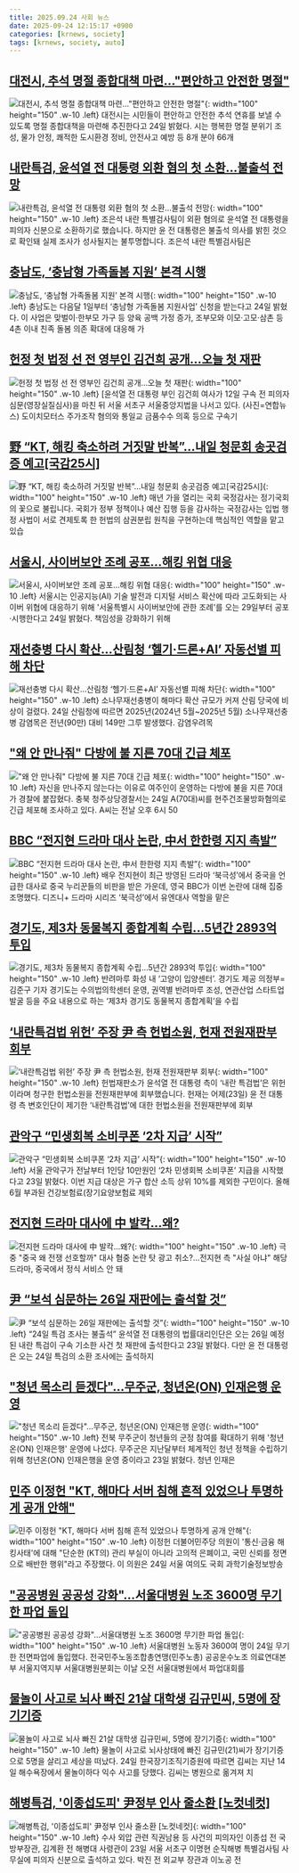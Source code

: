 ```yaml
---
title: 2025.09.24 사회 뉴스
date: 2025-09-24 12:15:17 +0900
categories: [krnews, society]
tags: [krnews, society, auto]
---
```

## [대전시, 추석 명절 종합대책 마련…"편안하고 안전한 명절"](https://n.news.naver.com/mnews/article/001/0015645252)

![대전시, 추석 명절 종합대책 마련…"편안하고 안전한 명절"](https://mimgnews.pstatic.net/image/origin/001/2025/09/24/15645252.jpg?type=nf220_150){: width="100" height="150" .w-10 .left}
대전시는 시민들이 편안하고 안전한 추석 연휴를 보낼 수 있도록 명절 종합대책을 마련해 추진한다고 24일 밝혔다. 시는 행복한 명절 분위기 조성, 물가 안정, 쾌적한 도시환경 정비, 안전사고 예방 등 8개 분야 66개

## [내란특검, 윤석열 전 대통령 외환 혐의 첫 소환…불출석 전망](https://n.news.naver.com/mnews/article/437/0000457993)

![내란특검, 윤석열 전 대통령 외환 혐의 첫 소환…불출석 전망](https://mimgnews.pstatic.net/image/origin/437/2025/09/23/457993.jpg?type=nf220_150){: width="100" height="150" .w-10 .left}
조은석 내란 특별검사팀이 외환 혐의로 윤석열 전 대통령을 피의자 신분으로 소환하기로 했습니다. 하지만 윤 전 대통령은 불출석 의사를 밝힌 것으로 확인돼 실제 조사가 성사될지는 불투명합니다. 조은석 내란 특별검사팀은

## [충남도, ‘충남형 가족돌봄 지원’ 본격 시행](https://n.news.naver.com/mnews/article/014/0005411353)

![충남도, ‘충남형 가족돌봄 지원’ 본격 시행](https://mimgnews.pstatic.net/image/origin/014/2025/09/24/5411353.jpg?type=nf220_150){: width="100" height="150" .w-10 .left}
충남도는 다음달 1일부터 ‘충남형 가족돌봄 지원사업’ 신청을 받는다고 24일 밝혔다. 이 사업은 맞벌이·한부모 가구 등 양육 공백 가정 증가, 조부모와 이모·고모·삼촌 등 4촌 이내 친족 돌봄 의존 확대에 대응해 가

## [헌정 첫 법정 선 전 영부인 김건희 공개…오늘 첫 재판](https://n.news.naver.com/mnews/article/374/0000465207)

![헌정 첫 법정 선 전 영부인 김건희 공개…오늘 첫 재판](https://mimgnews.pstatic.net/image/origin/374/2025/09/24/465207.jpg?type=nf220_150){: width="100" height="150" .w-10 .left}
[윤석열 전 대통령 부인 김건희 여사가 12일 구속 전 피의자 심문(영장실질심사)을 마친 뒤 서울 서초구 서울중앙지법을 나서고 있다. (사진=연합뉴스) 도이치모터스 주가조작 혐의와 통일교 금품수수 의혹 등으로 구속기

## [野 “KT, 해킹 축소하려 거짓말 반복”…내일 청문회 송곳검증 예고[국감25시]](https://n.news.naver.com/mnews/article/020/0003663028)

![野 “KT, 해킹 축소하려 거짓말 반복”…내일 청문회 송곳검증 예고[국감25시]](https://mimgnews.pstatic.net/image/origin/020/2025/09/23/3663028.jpg?type=nf220_150){: width="100" height="150" .w-10 .left}
매년 가을 열리는 국회 국정감사는 정기국회의 꽃으로 불립니다. 국회가 정부 정책이나 예산 집행 등을 감사하는 국정감사는 입법 행정 사법이 서로 견제토록 한 헌법의 삼권분립 원칙을 구현하는데 핵심적인 역할을 맡고 있습

## [서울시, 사이버보안 조례 공포…해킹 위협 대응](https://n.news.naver.com/mnews/article/003/0013501129)

![서울시, 사이버보안 조례 공포…해킹 위협 대응](https://mimgnews.pstatic.net/image/origin/003/2025/09/24/13501129.jpg?type=nf220_150){: width="100" height="150" .w-10 .left}
서울시는 인공지능(AI) 기술 발전과 디지털 서비스 확산에 따라 고도화되는 사이버 위협에 대응하기 위해 '서울특별시 사이버보안에 관한 조례'를 오는 29일부터 공포·시행한다고 24일 밝혔다. 책임성을 강화하기 위해

## [재선충병 다시 확산…산림청 ‘헬기‧드론+AI’ 자동선별 피해 차단](https://n.news.naver.com/mnews/article/421/0008505497)

![재선충병 다시 확산…산림청 ‘헬기‧드론+AI’ 자동선별 피해 차단](https://mimgnews.pstatic.net/image/origin/421/2025/09/24/8505497.jpg?type=nf220_150){: width="100" height="150" .w-10 .left}
소나무재선충병이 해마다 확산 규모가 커져 산림 당국에 비상이 걸렸다. 24일 산림청에 따르면 2025년(2024년 5월~2025년 5월) 소나무재선충병 감염목은 전년(90만) 대비 149만 그루 발생했다. 감염우려목

## ["왜 안 만나줘" 다방에 불 지른 70대 긴급 체포](https://n.news.naver.com/mnews/article/079/0004069532)

!["왜 안 만나줘" 다방에 불 지른 70대 긴급 체포](https://mimgnews.pstatic.net/image/origin/079/2025/09/24/4069532.jpg?type=nf220_150){: width="100" height="150" .w-10 .left}
자신을 만나주지 않는다는 이유로 여주인이 운영하는 다방에 불을 지른 70대가 경찰에 붙잡혔다. 충북 청주상당경찰서는 24일 A(70대)씨를 현주건조물방화혐의로 긴급 체포해 조사하고 있다. A씨는 전날 오후 6시 50

## [BBC “전지현 드라마 대사 논란, 中서 한한령 지지 촉발”](https://n.news.naver.com/mnews/article/020/0003663044)

![BBC “전지현 드라마 대사 논란, 中서 한한령 지지 촉발”](https://mimgnews.pstatic.net/image/origin/020/2025/09/23/3663044.jpg?type=nf220_150){: width="100" height="150" .w-10 .left}
배우 전지현이 최근 방영된 드라마 ‘북극성’에서 중국을 언급한 대사로 중국 누리꾼들의 비판을 받은 가운데, 영국 BBC가 이번 논란에 대해 집중 조명했다. 디즈니+ 드라마 시리즈 ‘북극성’에서 유엔대사 역할을 맡은

## [경기도, 제3차 동물복지 종합계획 수립...5년간 2893억 투입](https://n.news.naver.com/mnews/article/021/0002738740)

![경기도, 제3차 동물복지 종합계획 수립...5년간 2893억 투입](https://mimgnews.pstatic.net/image/origin/021/2025/09/24/2738740.jpg?type=nf220_150){: width="100" height="150" .w-10 .left}
반려마루 화성 내 ‘고양이 입양센터’. 경기도 제공 의정부=김준구 기자 경기도는 수의법의학센터 운영, 권역별 반려마루 조성, 연관산업 스타트업 발굴 등을 주요 내용으로 하는 ‘제3차 경기도 동물복지 종합계획’을 수립

## [‘내란특검법 위헌’ 주장 尹 측 헌법소원, 헌재 전원재판부 회부](https://n.news.naver.com/mnews/article/056/0012035682)

![‘내란특검법 위헌’ 주장 尹 측 헌법소원, 헌재 전원재판부 회부](https://mimgnews.pstatic.net/image/origin/056/2025/09/24/12035682.jpg?type=nf220_150){: width="100" height="150" .w-10 .left}
헌법재판소가 윤석열 전 대통령 측이 ‘내란 특검법’은 위헌이라며 청구한 헌법소원을 전원재판부에 회부했습니다. 헌재는 어제(23일) 윤 전 대통령 측 변호인단이 제기한 ‘내란특검법’에 대한 헌법소원을 전원재판부에 회부

## [관악구 “민생회복 소비쿠폰 ‘2차 지급’ 시작”](https://n.news.naver.com/mnews/article/081/0003577264)

![관악구 “민생회복 소비쿠폰 ‘2차 지급’ 시작”](https://mimgnews.pstatic.net/image/origin/081/2025/09/23/3577264.jpg?type=nf220_150){: width="100" height="150" .w-10 .left}
서울 관악구가 전날부터 1인당 10만원인 ‘2차 민생회복 소비쿠폰’ 지급을 시작했다고 23일 밝혔다. 이번 지급 대상은 가구 합산 소득 상위 10%를 제외한 구민이다. 올해 6월 부과된 건강보험료(장기요양보험료 제외

## [전지현 드라마 대사에 中 발칵…왜?](https://n.news.naver.com/mnews/article/449/0000321597)

![전지현 드라마 대사에 中 발칵…왜?](https://mimgnews.pstatic.net/image/origin/449/2025/09/23/321597.jpg?type=nf220_150){: width="100" height="150" .w-10 .left}
극 중 "중국 왜 전쟁 선호할까" 대사 혐중 논란 탓 광고 취소?…전지현 측 "사실 아냐" 해당 드라마, 중국에서 정식 서비스 안 돼

## [尹 “보석 심문하는 26일 재판에는 출석할 것”](https://n.news.naver.com/mnews/article/366/0001110338)

![尹 “보석 심문하는 26일 재판에는 출석할 것”](https://mimgnews.pstatic.net/image/origin/366/2025/09/23/1110338.jpg?type=nf220_150){: width="100" height="150" .w-10 .left}
“24일 특검 조사는 불출석” 윤석열 전 대통령의 법률대리인단은 오는 26일 예정된 내란 특검이 구속 기소한 사건 첫 재판에 출석한다고 23일 밝혔다. 다만 윤 전 대통령은 오는 24일 특검의 소환 조사에는 출석하지

## ["청년 목소리 듣겠다"…무주군, 청년온(ON) 인재은행 운영](https://n.news.naver.com/mnews/article/421/0008503483)

!["청년 목소리 듣겠다"…무주군, 청년온(ON) 인재은행 운영](https://mimgnews.pstatic.net/image/origin/421/2025/09/23/8503483.jpg?type=nf220_150){: width="100" height="150" .w-10 .left}
전북 무주군이 청년들의 군정 참여를 확대하기 위해 '청년온(ON) 인재은행' 운영에 나섰다. 무주군은 지난달부터 체계적인 청년 정책을 수립하기 위해 청년온(ON) 인재은행을 운영 중이라고 23일 밝혔다. 청년 인재은

## [민주 이정헌 "KT, 해마다 서버 침해 흔적 있었으나 투명하게 공개 안해"](https://n.news.naver.com/mnews/article/008/0005255130)

![민주 이정헌 "KT, 해마다 서버 침해 흔적 있었으나 투명하게 공개 안해"](https://mimgnews.pstatic.net/image/origin/008/2025/09/24/5255130.jpg?type=nf220_150){: width="100" height="150" .w-10 .left}
이정헌 더불어민주당 의원이 '통신·금융 해킹사태'에 대해 "단순한 (KT의) 관리 부실이 아니라 고의적 은폐이고, 국민 신뢰를 정면으로 배반한 행위"라고 주장했다. 이 의원은 24일 서울 여의도 국회 과학기술정보방송

## ["공공병원 공공성 강화"…서울대병원 노조 3600명 무기한 파업 돌입](https://n.news.naver.com/mnews/article/421/0008505605)

!["공공병원 공공성 강화"…서울대병원 노조 3600명 무기한 파업 돌입](https://mimgnews.pstatic.net/image/origin/421/2025/09/24/8505605.jpg?type=nf220_150){: width="100" height="150" .w-10 .left}
서울대병원 노동자 3600여 명이 24일 무기한 전면파업에 돌입했다. 전국민주노동조합총연맹(민주노총) 공공운수노조 의료연대본부 서울지역지부 서울대병원분회는 이날 오전 서울대병원에서 파업대회를

## [물놀이 사고로 뇌사 빠진 21살 대학생 김규민씨, 5명에 장기기증](https://n.news.naver.com/mnews/article/025/0003471414)

![물놀이 사고로 뇌사 빠진 21살 대학생 김규민씨, 5명에 장기기증](https://mimgnews.pstatic.net/image/origin/025/2025/09/24/3471414.jpg?type=nf220_150){: width="100" height="150" .w-10 .left}
물놀이 사고로 뇌사상태에 빠진 김규민(21)씨가 장기기증으로 5명을 살리고 세상을 떠났다. 24일 한국장기조직기증원에 따르면 김씨는 지난 14일 해수욕장에서 물놀이하다 익수 사고를 당했다. 김씨는 병원으로 옮겨져 치

## [해병특검, '이종섭도피' 尹정부 인사 줄소환 [노컷네컷]](https://n.news.naver.com/mnews/article/079/0004069159)

![해병특검, '이종섭도피' 尹정부 인사 줄소환 [노컷네컷]](https://mimgnews.pstatic.net/image/origin/079/2025/09/23/4069159.jpg?type=nf220_150){: width="100" height="150" .w-10 .left}
수사 외압 관련 직권남용 등 사건의 피의자인 이종섭 전 국방부장관, 김계환 전 해병대 사령관이 23일 서울 서초구 이명현 순직해병 특별검사팀 사무실에 피의자 신분으로 출석하고 있다. 박진 전 외교부 장관과 이노공 전

